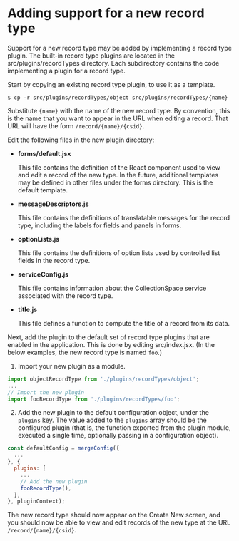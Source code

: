 # Adding support for a new record type

Support for a new record type may be added by implementing a record type plugin. The built-in record type plugins are located in the src/plugins/recordTypes directory. Each subdirectory contains the code implementing a plugin for a record type.

Start by copying an existing record type plugin, to use it as a template.

```
$ cp -r src/plugins/recordTypes/object src/plugins/recordTypes/{name} 
```

Substitute `{name}` with the name of the new record type. By convention, this is the name that you want to appear in the URL when editing a record. That URL will have the form `/record/{name}/{csid}`.

Edit the following files in the new plugin directory:

- **forms/default.jsx**
  
  This file contains the definition of the React component used to view and edit a record of the new type. In the future, additional templates may be defined in other files under the forms directory. This is the default template.

- **messageDescriptors.js**
  
  This file contains the definitions of translatable messages for the record type, including the labels for fields and panels in forms.

- **optionLists.js**
  
  This file contains the definitions of option lists used by controlled list fields in the record type.

- **serviceConfig.js**
  
  This file contains information about the CollectionSpace service associated with the record type.

- **title.js**
  
  This file defines a function to compute the title of a record from its data.

Next, add the plugin to the default set of record type plugins that are enabled in the application. This is done by editing src/index.jsx. (In the below examples, the new record type is named `foo`.)

1. Import your new plugin as a module.

  ```JavaScript
  import objectRecordType from './plugins/recordTypes/object';
  ...
  // Import the new plugin
  import fooRecordType from './plugins/recordTypes/foo';
  ```

2. Add the new plugin to the default configuration object, under the `plugins` key. The value added to the `plugins` array should be the configured plugin (that is, the function exported from the plugin module, executed a single time, optionally passing in a configuration object).

  ```JavaScript
  const defaultConfig = mergeConfig({
    ...
  }, {
    plugins: [
      ...
      // Add the new plugin
      fooRecordType(),
    ],
  }, pluginContext);
  ```

The new record type should now appear on the Create New screen, and you should now be able to view and edit records of the new type at the URL `/record/{name}/{csid}`.
